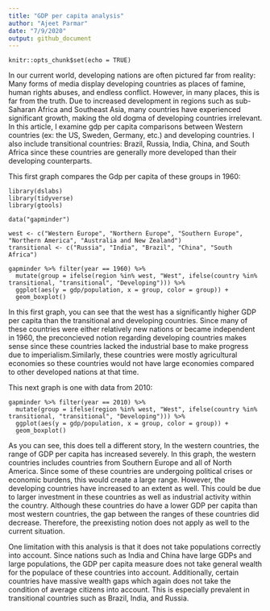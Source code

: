 ```yaml
---
title: "GDP per capita analysis"
author: "Ajeet Parmar"
date: "7/9/2020"
output: github_document
---
```


```{r setup, include=FALSE}
knitr::opts_chunk$set(echo = TRUE)
```

  In our current world, developing nations are often pictured far from reality: 
Many forms of media display developing countries as places of famine, human rights
abuses, and endless conflict. However, in many places, this is far from the truth. Due to increased development in regions such as sub-Saharan Africa and Southeast Asia, many countries have experienced significant growth, making the old dogma of developing countries irrelevant. In this article, I examine gdp per capita comparisons between Western countries (ex: the US, Sweden, Germany, etc.) and developing countries. I also include transitional countries: Brazil, Russia, India, China, and South Africa since these countries are generally more developed than their developing counterparts. 

This first graph compares the Gdp per capita of these groups in 1960: 
```{r, echo = FALSE}
library(dslabs)
library(tidyverse)
library(gtools)

data("gapminder")

west <- c("Western Europe", "Northern Europe", "Southern Europe", "Northern America", "Australia and New Zealand")
transitional <- c("Russia", "India", "Brazil", "China", "South Africa")

gapminder %>% filter(year == 1960) %>%
  mutate(group = ifelse(region %in% west, "West", ifelse(country %in% transitional, "transitional", "Developing"))) %>%
  ggplot(aes(y = gdp/population, x = group, color = group)) +
  geom_boxplot()
```
  In this first graph, you can see that the west has a significantly higher GDP per capita than the transitional and developing countries. Since many of these countries were either relatively new nations or became independent in 1960, the preconcieved notion regarding developing countries makes sense since these countries lacked the industrial base to make progress due to imperialism.Similarly, these countries were mostly agricultural economies so these countries would not have large economies compared to other developed nations at that time. 

This next graph is one with data from 2010: 
```{r, echo=FALSE}
gapminder %>% filter(year == 2010) %>%
  mutate(group = ifelse(region %in% west, "West", ifelse(country %in% transitional, "transitional", "Developing"))) %>%
  ggplot(aes(y = gdp/population, x = group, color = group)) +
  geom_boxplot()
```

As you can see, this does tell a different story, In the western countries, the range of GDP per capita has increased severely. In this graph, the western countries includes countries from Southern Europe and all of North America. Since some of these countries are undergoing political crises or economic burdens, this would create a large range. However, the developing countries have increased to an extent as well. This could be due to larger investment in these countries as well as industrial activity within the country. Although these countries do have a lower GDP per capita than most western countries, the gap between the ranges of these countries did decrease. Therefore, the preexisting notion does not apply as well to the current situation. 

  One limitation with this analysis is that it does not take populations correctly into account. Since nations such as India and China have large GDPs and large populations, the GDP per capita measure does not take general wealth for the populace of these countries into account. Additionally, certain countries have massive wealth gaps which again does not take the condition of average citizens into account. This is especially prevalent in transitional countries such as Brazil, India, and Russia. 